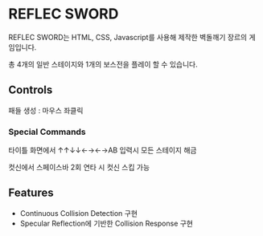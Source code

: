 # REFLEC SWORD

REFLEC SWORD는 HTML, CSS, Javascript를 사용해 제작한 벽돌깨기 장르의 게임입니다.

총 4개의 일반 스테이지와 1개의 보스전을 플레이 할 수 있습니다.

## Controls
패들 생성 : 마우스 좌클릭

### Special Commands
타이틀 화면에서 ↑↑↓↓←→←→AB 입력시 모든 스테이지 해금

컷신에서 스페이스바 2회 연타 시 컷신 스킵 가능

## Features
- Continuous Collision Detection 구현
- Specular Reflection에 기반한 Collision Response 구현
